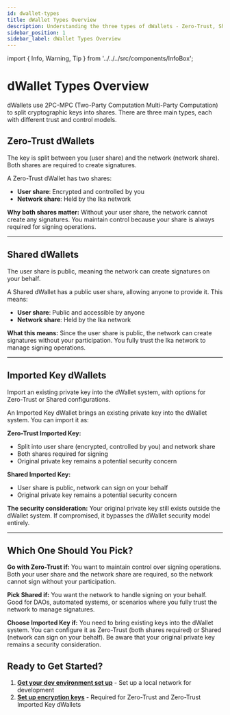 ```yaml
---
id: dwallet-types
title: dWallet Types Overview
description: Understanding the three types of dWallets - Zero-Trust, Shared, and Imported - their security models and use cases
sidebar_position: 1
sidebar_label: dWallet Types Overview
---
```


import { Info, Warning, Tip } from '../../../src/components/InfoBox';

# dWallet Types Overview

dWallets use 2PC-MPC (Two-Party Computation Multi-Party Computation) to split cryptographic keys into shares. There are three main types, each with different trust and control models.

## Zero-Trust dWallets

<Tip title="Two-Share Model">
The key is split between you (user share) and the network (network share). Both shares are required to create signatures.
</Tip>

A Zero-Trust dWallet has two shares:

- **User share**: Encrypted and controlled by you
- **Network share**: Held by the Ika network

**Why both shares matter:**
Without your user share, the network cannot create any signatures. You maintain control because your share is always required for signing operations.

---

## Shared dWallets

<Info title="Network-Controlled">
The user share is public, meaning the network can create signatures on your behalf.
</Info>

A Shared dWallet has a public user share, allowing anyone to provide it. This means:

- **User share**: Public and accessible by anyone
- **Network share**: Held by the Ika network

**What this means:**
Since the user share is public, the network can create signatures without your participation. You fully trust the Ika network to manage signing operations.

---

## Imported Key dWallets

<Warning title="Existing Key Import">
Import an existing private key into the dWallet system, with options for Zero-Trust or Shared configurations.
</Warning>

An Imported Key dWallet brings an existing private key into the dWallet system. You can import it as:

**Zero-Trust Imported Key:**

- Split into user share (encrypted, controlled by you) and network share
- Both shares required for signing
- Original private key remains a potential security concern

**Shared Imported Key:**

- User share is public, network can sign on your behalf
- Original private key remains a potential security concern

**The security consideration:**
Your original private key still exists outside the dWallet system. If compromised, it bypasses the dWallet security model entirely.

---

## Which One Should You Pick?

**Go with Zero-Trust if:**
You want to maintain control over signing operations. Both your user share and the network share are required, so the network cannot sign without your participation.

**Pick Shared if:**
You want the network to handle signing on your behalf. Good for DAOs, automated systems, or scenarios where you fully trust the network to manage signatures.

**Choose Imported Key if:**
You need to bring existing keys into the dWallet system. You can configure it as Zero-Trust (both shares required) or Shared (network can sign on your behalf). Be aware that your original private key remains a security consideration.

## Ready to Get Started?

1. **[Get your dev environment set up](../setup-localnet.md)** - Set up a local network for development
2. **[Set up encryption keys](../user-share-encryption-keys.md)** - Required for Zero-Trust and Zero-Trust Imported Key dWallets

